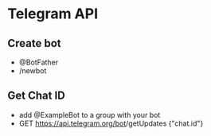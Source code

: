 # Telegram API

## Create bot
- @BotFather
- /newbot

## Get Chat ID
- add @ExampleBot to a group with your bot
- GET https://api.telegram.org/bot<BOT-ID>/getUpdates {"chat.id"}
